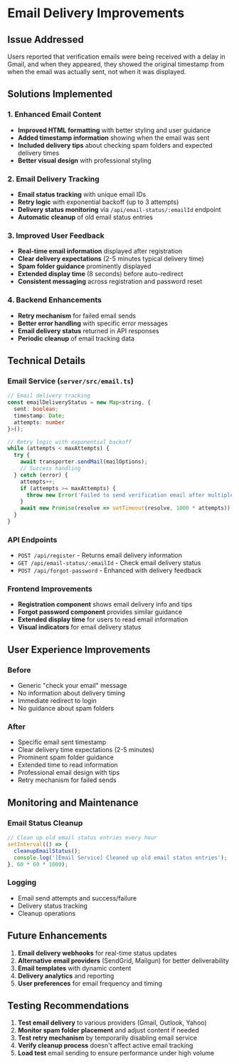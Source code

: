 # Email Delivery Improvements

## Issue Addressed
Users reported that verification emails were being received with a delay in Gmail, and when they appeared, they showed the original timestamp from when the email was actually sent, not when it was displayed.

## Solutions Implemented

### 1. Enhanced Email Content
- **Improved HTML formatting** with better styling and user guidance
- **Added timestamp information** showing when the email was sent
- **Included delivery tips** about checking spam folders and expected delivery times
- **Better visual design** with professional styling

### 2. Email Delivery Tracking
- **Email status tracking** with unique email IDs
- **Retry logic** with exponential backoff (up to 3 attempts)
- **Delivery status monitoring** via `/api/email-status/:emailId` endpoint
- **Automatic cleanup** of old email status entries

### 3. Improved User Feedback
- **Real-time email information** displayed after registration
- **Clear delivery expectations** (2-5 minutes typical delivery time)
- **Spam folder guidance** prominently displayed
- **Extended display time** (8 seconds) before auto-redirect
- **Consistent messaging** across registration and password reset

### 4. Backend Enhancements
- **Retry mechanism** for failed email sends
- **Better error handling** with specific error messages
- **Email delivery status** returned in API responses
- **Periodic cleanup** of email tracking data

## Technical Details

### Email Service (`server/src/email.ts`)
```typescript
// Email delivery tracking
const emailDeliveryStatus = new Map<string, { 
  sent: boolean; 
  timestamp: Date; 
  attempts: number 
}>();

// Retry logic with exponential backoff
while (attempts < maxAttempts) {
  try {
    await transporter.sendMail(mailOptions);
    // Success handling
  } catch (error) {
    attempts++;
    if (attempts >= maxAttempts) {
      throw new Error('Failed to send verification email after multiple attempts');
    }
    await new Promise(resolve => setTimeout(resolve, 1000 * attempts));
  }
}
```

### API Endpoints
- `POST /api/register` - Returns email delivery information
- `GET /api/email-status/:emailId` - Check email delivery status
- `POST /api/forgot-password` - Enhanced with delivery feedback

### Frontend Improvements
- **Registration component** shows email delivery info and tips
- **Forgot password component** provides similar guidance
- **Extended display time** for users to read email information
- **Visual indicators** for email delivery status

## User Experience Improvements

### Before
- Generic "check your email" message
- No information about delivery timing
- Immediate redirect to login
- No guidance about spam folders

### After
- Specific email sent timestamp
- Clear delivery time expectations (2-5 minutes)
- Prominent spam folder guidance
- Extended time to read information
- Professional email design with tips
- Retry mechanism for failed sends

## Monitoring and Maintenance

### Email Status Cleanup
```typescript
// Clean up old email status entries every hour
setInterval(() => {
  cleanupEmailStatus();
  console.log('[Email Service] Cleaned up old email status entries');
}, 60 * 60 * 1000);
```

### Logging
- Email send attempts and success/failure
- Delivery status tracking
- Cleanup operations

## Future Enhancements

1. **Email delivery webhooks** for real-time status updates
2. **Alternative email providers** (SendGrid, Mailgun) for better deliverability
3. **Email templates** with dynamic content
4. **Delivery analytics** and reporting
5. **User preferences** for email frequency and timing

## Testing Recommendations

1. **Test email delivery** to various providers (Gmail, Outlook, Yahoo)
2. **Monitor spam folder placement** and adjust content if needed
3. **Test retry mechanism** by temporarily disabling email service
4. **Verify cleanup process** doesn't affect active email tracking
5. **Load test** email sending to ensure performance under high volume 